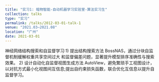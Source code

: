 ```yaml
---
title: "实习1: 暗物智能-自动机器学习实验室-算法实习生"
collection: talks
type: "实习"
permalink: /talks/2012-03-01-talk-1
venue: "2021.03–2021.08"
location: "广州"
date: 2021-03-01
---
```


神经网络结构搜索和自监督学习:1) 提出结构搜索方法 BossNAS，通过分块自监督机制缓解权重共享空间过大 和监督偏差问题，显著提升模型排序准确性与搜索效果。 2) 设计自动化自监督视图生成方法 AutoView，避免繁琐手工视图设计，以对抗方式最小化视图间互信息;提出自约束损失函数，联合优化互信息以提升自监督学习。
